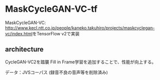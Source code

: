# MaskCycleGAN-VC-tf

MaskCycleGAN-VC: <http://www.kecl.ntt.co.jp/people/kaneko.takuhiro/projects/maskcyclegan-vc/index.html>をTensorFlow v2で実装

## architecture
CycleGAN-VC2を踏襲
Fill in Frame学習を追加することで、性能が向上する。

データ：JVSコーパス (録音不良の音声等を削除済み)
